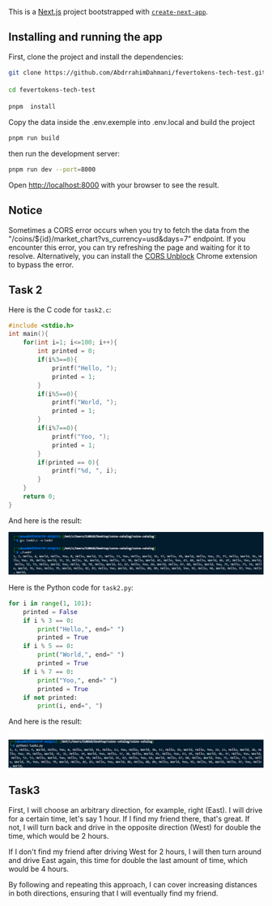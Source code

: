 This is a [Next.js](https://nextjs.org/) project bootstrapped with [`create-next-app`](https://github.com/vercel/next.js/tree/canary/packages/create-next-app).

## Installing and running the app

First, clone the project and install the dependencies:

```bash
git clone https://github.com/AbdrrahimDahmani/fevertokens-tech-test.git

cd fevertokens-tech-test

pnpm  install
```

Copy the data inside the .env.exemple into .env.local and build the project

```bash
pnpm run build
```

then run the development server:

```bash
pnpm run dev --port=8000
```

Open [http://localhost:8000](http://localhost:8000) with your browser to see the result.

## Notice

Sometimes a CORS error occurs when you try to fetch the data from the "/coins/\${id}/market_chart?vs_currency=usd&days=7" endpoint. If you encounter this error, you can try refreshing the page and waiting for it to resolve. Alternatively, you can install the [CORS Unblock](https://chromewebstore.google.com/detail/cors-unblock/lfhmikememgdcahcdlaciloancbhjino) Chrome extension to bypass the error.

## Task 2

Here is the C code for `task2.c`:

```c
#include <stdio.h>
int main(){
    for(int i=1; i<=100; i++){
        int printed = 0;
        if(i%3==0){
            printf("Hello, ");
            printed = 1;
        }
        if(i%5==0){
            printf("World, ");
            printed = 1;
        }
        if(i%7==0){
            printf("Yoo, ");
            printed = 1;
        }
        if(printed == 0){
            printf("%d, ", i);
        }
    }
    return 0;
}
```

And here is the result:

![Result](public/image.png)

Here is the Python code for `task2.py`:

```python
for i in range(1, 101):
    printed = False
    if i % 3 == 0:
        print("Hello,", end=" ")
        printed = True
    if i % 5 == 0:
        print("World,", end=" ")
        printed = True
    if i % 7 == 0:
        print("Yoo,", end=" ")
        printed = True
    if not printed:
        print(i, end=", ")
```

And here is the result:

![Result](public/python.png)

## Task3

First, I will choose an arbitrary direction, for example, right (East). I will drive for a certain time, let's say 1 hour. If I find my friend there, that's great. If not, I will turn back and drive in the opposite direction (West) for double the time, which would be 2 hours.

If I don't find my friend after driving West for 2 hours, I will then turn around and drive East again, this time for double the last amount of time, which would be 4 hours.

By following and repeating this approach, I can cover increasing distances in both directions, ensuring that I will eventually find my friend.
